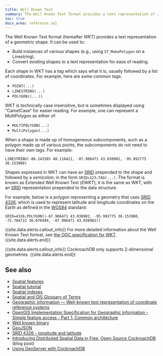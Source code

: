 ```yaml
---
title: Well Known Text
summary: The Well Known Text format provides a text representation of a geometric shape.
toc: true
docs_area: reference.sql
---
```


The Well Known Text format (hereafter _WKT_) provides a text representation of a geometric shape.  It can be used to:

- Build instances of various shapes (e.g., using `ST_MakePolygon` on a Linestring).
- Convert existing shapes to a text representation for ease of reading.

Each shape in WKT has a _tag_ which says what it is, usually followed by a list of coordinates.  For example, here are some common tags:

- `POINT(...)`
- `LINESTRING(...)`
- `POLYGON((...))`

WKT is technically case insensitive, but is sometimes displayed using "CamelCase" for easier reading.  For example, one can represent a MultiPolygon as either of:

- `MULTIPOLYGON(...)`
- `MultiPolygon(...)`

When a shape is made up of homogeneous subcomponents, such as a polygon made up of various points, the subcomponents do not need to have their own tags. For example:

`LINESTRING(-88.243385 40.116421, -87.906471 43.038902, -95.992775 36.153980)`

<a name="ewkt"></a>

Shapes expressed in WKT can have an [SRID](spatial-glossary.html) prepended to the shape and followed by a semicolon, in the form `SRID=123;TAG(...)`.  The format is known as Extended Well Known Text (_EWKT_); it is the same as WKT, with an [SRID](spatial-glossary.html#srid) representation prepended to the data structure.

For example, below is a polygon representing a geometry that uses [SRID 4326](srid-4326.html), which is used to represent latitude and longitude coordinates on the Earth as defined in the [WGS84](spatial-glossary.html#wgs84) standard:

`SRID=4326;POLYGON((-87.906471 43.038902, -95.992775 36.153980, -75.704722 36.076944, -87.906471 43.038902))`

{{site.data.alerts.callout_info}}
For more detailed information about the Well Known Text format, see [the OGC specification for WKT](http://docs.opengeospatial.org/is/18-010r7/18-010r7.html).
{{site.data.alerts.end}}

{{site.data.alerts.callout_info}}
CockroachDB only supports 2-dimensional geometries.
{{site.data.alerts.end}}

## See also

- [Spatial features](spatial-features.html)
- [Spatial tutorial](spatial-tutorial.html)
- [Spatial indexes](spatial-indexes.html)
- [Spatial and GIS Glossary of Terms](spatial-glossary.html)
- [Geographic information — Well-known text representation of coordinate reference systems](http://www.opengis.net/doc/is/wkt-crs/2.0.6)
- [OpenGIS Implementation Specification for Geographic information - Simple feature access - Part 1: Common architecture](https://portal.opengeospatial.org/files/?artifact_id=25355)
- [Well known binary](well-known-binary.html)
- [GeoJSON](geojson.html)
- [SRID 4326 - longitude and latitude](srid-4326.html)
- [Introducing Distributed Spatial Data in Free, Open Source CockroachDB](https://www.cockroachlabs.com/blog/spatial-data/) (blog post)
- [Using GeoServer with CockroachDB](geoserver.html)
